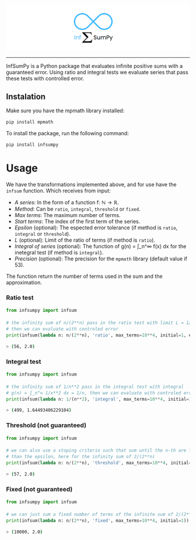 ![InfSumPy Logo](https://github.com/wellington36/InfSumPy/raw/main/man/figures/logo_README.png)

--------------------------------------------------------------------------------

InfSumPy is a Python package that evaluates infinite positive sums with a guaranteed error.
Using ratio and integral tests we evaluate series that pass these tests with controlled error.

## Instalation

Make sure you have the mpmath library installed:

```bash
pip install mpmath
```

To install the package, run the following command:

```bash
pip install infsumpy
```

# Usage
We have the transformations implemented above, and for use have the `infsum` function.
Which receives from input:

- _A series_: In the form of a function f: $\mathbb{N} \to \mathbb{R}$.
- _Method_: Can be `ratio`, `integral`, `threshold` or `fixed`.
- _Max terms_: The maximum number of terms.
- _Start terms_: The index of the first term of the series.
- _Epsilon_ (optional): The espected error tolerance (if method is `ratio`, `integral` or `threshold`).
- _L_ (optional): Limit of the ratio of terms (if method is `ratio`).
- _Integral of series_ (optional): The function of g(n) = ∫_n^∞ f(x) dx for the inetegral test (if method is `integral`).
- _Precision_ (optional): The precision for the `mpmath` library (default value if 53).

The function return the number of terms used in the sum and the approximation.

### Ratio test
```py
from infsumpy import infsum

# the infinity sum of n/(2**n) pass in the ratio test with limit L = 1/2,
# then we can evaluate with controled error
print(infsum(lambda n: n/(2**n), 'ratio', max_terms=10**4, initial=1, eps=2**(-52), L=1/2))
```

```bash
> (56, 2.0)
```

### Integral test
```py
from infsumpy import infsum

# the infinity sum of 1/n**2 pass in the integral test with integral
# g(n) = ∫_n^∞ 1/x**2 dx = 1/n, then we can evaluate with controled error
print(infsum(lambda n: 1/(n**2), 'integral', max_terms=10**4, initial=1, eps=10**(-3), g=lambda n: 1/n))
```

```bash
> (499, 1.64493406229104)
```

### Threshold (not guaranteed)
```py
from infsumpy import infsum

# we can also use a stoping criterio such that sum until the n-th are less
# than the epsilon, here for the infinity sum of 2/(2**n)
print(infsum(lambda n: n/(2**n), 'threshold', max_terms=10**4, initial=1, eps=2**(-52)))
```

```bash
> (57, 2.0)
```

### Fixed (not guaranteed)
```py
from infsumpy import infsum

# we can just sum a fixed number of terms of the infinite sum of 2/(2**n)
print(infsum(lambda n: n/(2**n), 'fixed', max_terms=10**4, initial=1))
```

```bash
> (10000, 2.0)
```
